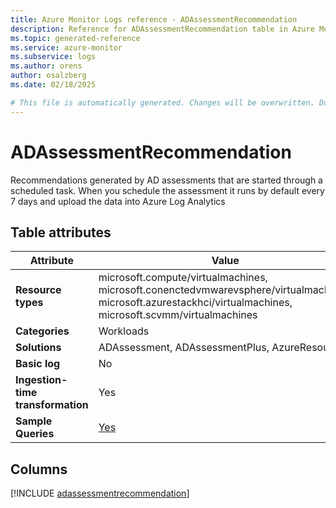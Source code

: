 ```yaml
---
title: Azure Monitor Logs reference - ADAssessmentRecommendation
description: Reference for ADAssessmentRecommendation table in Azure Monitor Logs.
ms.topic: generated-reference
ms.service: azure-monitor
ms.subservice: logs
ms.author: orens
author: osalzberg
ms.date: 02/18/2025

# This file is automatically generated. Changes will be overwritten. Do not change this file directly.
---
```


# ADAssessmentRecommendation

Recommendations generated by AD assessments that are started through a scheduled task. When you schedule the assessment it runs by default every 7 days and upload the data into Azure Log Analytics


## Table attributes

|Attribute|Value|
|---|---|
|**Resource types**|microsoft.compute/virtualmachines,<br>microsoft.conenctedvmwarevsphere/virtualmachines,<br>microsoft.azurestackhci/virtualmachines,<br>microsoft.scvmm/virtualmachines|
|**Categories**|Workloads|
|**Solutions**| ADAssessment, ADAssessmentPlus, AzureResources|
|**Basic log**|No|
|**Ingestion-time transformation**|Yes|
|**Sample Queries**|[Yes](/azure/azure-monitor/reference/queries/adassessmentrecommendation)|



## Columns
  
[!INCLUDE [adassessmentrecommendation](~/reusable-content/ce-skilling/azure/includes/azure-monitor/reference/tables/adassessmentrecommendation-include.md)]

